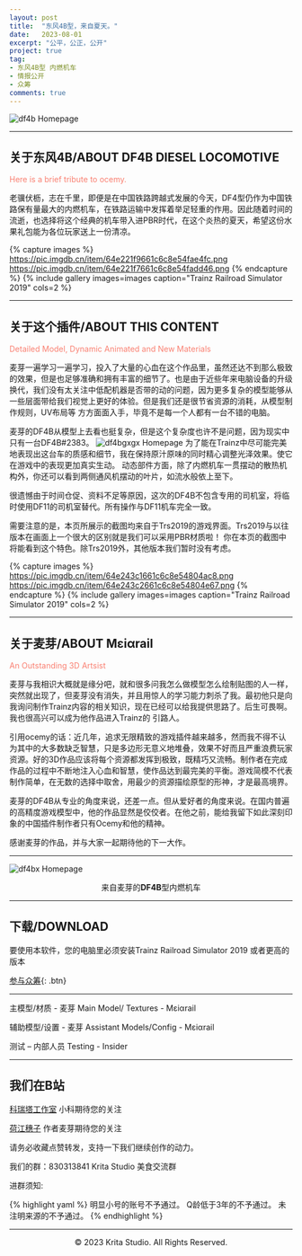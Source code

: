 ```yaml
---
layout: post
title:  "东风4B型，来自夏天。"
date:   2023-08-01
excerpt: "公平，公正，公开"
project: true
tag:
- 东风4B型 内燃机车
- 情报公开
- 众筹
comments: true
---
```


![df4b Homepage](https://pic.imgdb.cn/item/64e237e8661c6c8e545530f5.png)    
   
--- 

## 关于东风4B/ABOUT DF4B DIESEL LOCOMOTIVE
<font color=Salmon >Here is a brief tribute to ocemy.</font>

老骥伏枥，志在千里，即便是在中国铁路跨越式发展的今天，DF4型仍作为中国铁路保有量最大的内燃机车，在铁路运输中发挥着举足轻重的作用。因此随着时间的流逝，也选择将这个经典的机车带入进PBR时代，在这个炎热的夏天，希望这份水果礼包能为各位玩家送上一份清凉。

{% capture images %}
	https://pic.imgdb.cn/item/64e221f9661c6c8e54fae4fc.png
	https://pic.imgdb.cn/item/64e221f7661c6c8e54fadd46.png
{% endcapture %}
{% include gallery images=images caption="Trainz Railroad Simulator 2019" cols=2  %}

---   

## 关于这个插件/ABOUT THIS CONTENT
<font color=Salmon >Detailed Model, Dynamic Animated and New Materials</font>

麦芽一遍学习一遍学习，投入了大量的心血在这个作品里，虽然还达不到那么极致的效果，但是也足够准确和拥有丰富的细节了。也是由于近些年来电脑设备的升级换代，我们没有太关注中低配机器是否带的动的问题，因为更多复杂的模型能够从一些层面带给我们视觉上更好的体验。但是我们还是很节省资源的消耗，从模型制作规则，UV布局等 方方面面入手，毕竟不是每一个人都有一台不错的电脑。

麦芽的DF4B从模型上去看也挺复杂，但是这个复杂度也许不是问题，因为现实中只有一台DF4B#2383。
![df4bgxgx Homepage](https://pic.imgdb.cn/item/64e24cdf661c6c8e549eef35.png)
为了能在Trainz中尽可能完美地表现出这台车的质感和细节，我在保持原汁原味的同时精心调整光泽效果。使它在游戏中的表现更加真实生动。 动态部件方面，除了内燃机车一贯摆动的散热机构外，你还可以看到两侧通风机摆动的叶片，如流水般依上至下。

很遗憾由于时间仓促、资料不足等原因，这次的DF4B不包含专用的司机室，将临时使用DF11的司机室替代。所有操作与DF11机车完全一致。

需要注意的是，本页所展示的截图均来自于Trs2019的游戏界面。Trs2019与以往版本在画面上一个很大的区别就是我们可以采用PBR材质啦！ 你在本页的截图中将能看到这个特色。除Trs2019外，其他版本我们暂时没有考虑。

{% capture images %}
	https://pic.imgdb.cn/item/64e243c1661c6c8e54804ac8.png
	https://pic.imgdb.cn/item/64e243c2661c6c8e54804e67.png
{% endcapture %}
{% include gallery images=images caption="Trainz Railroad Simulator 2019" cols=2  %}

---

## 关于麦芽/ABOUT Μεiαrail
<font color=Salmon >An Outstanding 3D Artsist</font>

麦芽与我相识大概就是缘分吧，就和很多问我怎么做模型怎么绘制贴图的人一样，突然就出现了，但麦芽没有消失，并且用惊人的学习能力刺杀了我。最初他只是向我询问制作Trainz内容的相关知识，现在已经可以给我提供思路了。后生可畏啊。我也很高兴可以成为他作品进入Trainz的 引路人。

引用ocemy的话：近几年，追求无限精致的游戏插件越来越多，然而我不得不认为其中的大多数缺乏智慧，只是多边形无意义地堆叠，效果不好而且严重浪费玩家资源。好的3D作品应该将每个资源都发挥到极致，既精巧又流畅。制作者在完成作品的过程中不断地注入心血和智慧，使作品达到最完美的平衡。游戏简模不代表制作简单，在无数的选择中取舍，用最少的资源描绘原型的形神，才是最高境界。

麦芽的DF4B从专业的角度来说，还差一点。但从爱好者的角度来说。在国内普遍的高精度游戏模型中，他的作品显然是佼佼者。在他之前，能给我留下如此深刻印象的中国插件制作者只有Ocemy和他的精神。

感谢麦芽的作品，并与大家一起期待他的下一大作。

---

![df4bx Homepage](https://pic.imgdb.cn/item/64e2354f661c6c8e544b160e.png)
<center>来自麦芽的<b>DF4B</b>型内燃机车</center>

---

## 下载/DOWNLOAD

要使用本软件，您的电脑里必须安装Trainz Railroad Simulator 2019 或者更高的版本

[参与众筹](https://afdian.net/a/KritaStudio){: .btn}

---

 主模型/材质 - 麦芽 Main Model/ Textures - Μεiαrail

 辅助模型/设置 - 麦芽 Assistant Models/Config - Μεiαrail

 测试 – 内部人员 Testing - Insider

---

## 我们在B站

[科瑞塔工作室](https://space.bilibili.com/890619)  小科期待您的关注

[荷江穗子](https://space.bilibili.com/431645159)  作者麦芽期待您的关注   

请务必收藏点赞转发，支持一下我们继续创作的动力。

我们的群：830313841  Krita Studio 美食交流群

进群须知:

{% highlight yaml %}
明显小号的账号不予通过。
Q龄低于3年的不予通过。
未注明来源的不予通过。
{% endhighlight %}

---

<center>© 2023 Krita Studio. All Rights Reserved.</center>